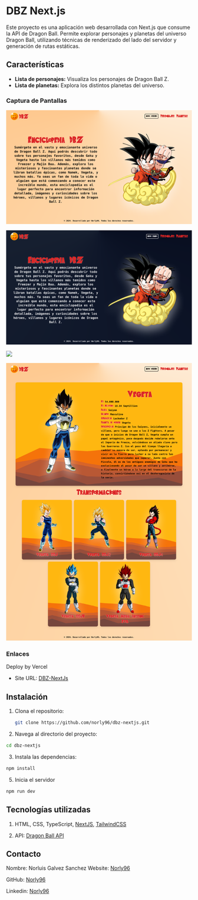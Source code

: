 # DBZ Next.js

Este proyecto es una aplicación web desarrollada con Next.js que consume la API de Dragon Ball. Permite explorar personajes y planetas del universo Dragon Ball, utilizando técnicas de renderizado del lado del servidor y generación de rutas estáticas.

## Características

- **Lista de personajes:** Visualiza los personajes de Dragon Ball Z.
- **Lista de planetas:** Explora los distintos planetas del universo.

### Captura de Pantallas

![](./public/1.png)

![](./public/2.png)

![](./public/3.png)

![](./public/4.png)

### Enlaces

Deploy by Vercel

- Site URL: [DBZ-NextJs](https://dbz-nextjs.vercel.app/)

## Instalación

1. Clona el repositorio:

   ```bash
   git clone https://github.com/norly96/dbz-nextjs.git

   ```

2. Navega al directorio del proyecto:

```bash
cd dbz-nextjs
```

3. Instala las dependencias:

```bash
npm install
```

5. Inicia el servidor

```bash
npm run dev
```

## Tecnologías utilizadas

1. HTML, CSS, TypeScript, [NextJS](https://nextjs.org/), [TailwindCSS](https://tailwindcss.com/)

2. API: [Dragon Ball API](https://web.dragonball-api.com/documentation)

## Contacto

Nombre: Norluis Galvez Sanchez
Website: [Norly96](https://norly96.com)

GitHub: [Norly96](https://github.com/norly96)

Linkedin: [Norly96](https://www.linkedin.com/in/norly96)
